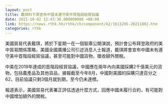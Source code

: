```yaml
---
layout: post
title: 戴琪料下周宣布中國未遵守美中首階段經貿協議
date: 2021-10-02 12:43:36.000000000 +08:00
link: https://news.rthk.hk/rthk/ch/component/k2/1613205-20211002.htm
categories: rthk
---
```


美國貿易代表戴琪，將於下星期一在一個智庫公開演說，預計會公布拜登政府的美中貿易關係策略，美國全國廣播公司引述消息人士報道，戴琪將會宣布中國未有遵守美中首階段經貿協議，甚至可能對中國貨物，徵收額外關稅。

中美在2019年達成的首階段經貿協議，中國應在兩年內向美國採購2千億美元的貨物，包括農產品及其他貨品，據報截至今年8月，中國對美國的採購只達百分之62，目前協議只剩3個月就到期，至今仍未達標。

報道表示，美國貿易代表署正評估透過什麼方式，回應中國未履行合約，有可能對中國增加額外的關稅。
